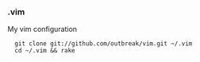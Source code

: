 ### .vim
My vim configuration

      git clone git://github.com/outbreak/vim.git ~/.vim
      cd ~/.vim && rake

